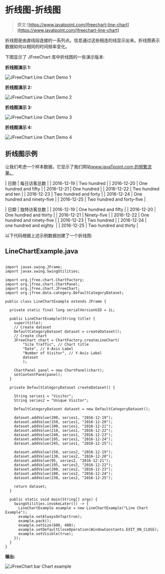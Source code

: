 # 折线图-折线图

> 原文:[https://www.javatpoint.com/jfreechart-line-chart](https://www.javatpoint.com/jfreechart-line-chart)

折线图是由直线段连接的一系列点。信息通过这些相连的线显示出来。折线图表示数据如何以相同的时间频率变化。

下图显示了 JFreeChart 库中折线图的一些演示版本:

**折线图演示 1:**

![JFreeChart Line Chart Demo 1](../Images/33ceab8d89f3e50fbe83de6415a5d003.png)

**折线图演示 2:**

![JFreeChart Line Chart Demo 2](../Images/599d1ec7f2167e5f57bda6e94d273ccd.png)

**折线图演示 3:**

![JFreeChart Line Chart Demo 3](../Images/1a8f18d99b8f5609ce25196e8db0bf7d.png)

**折线图演示 4:**

![JFreeChart Line Chart Demo 4](../Images/4a5118df0888ca6e764cb38efa5162dd.png)

## 折线图示例

让我们考虑一个样本数据，它显示了我们网站[www.javaTpoint.com 的频繁流量。](https://www.javatpoint.com/)

| 日期 | 每日访客总数 |
| 2016-12-19 | Two hundred |
| 2016-12-20 | One hundred and fifty |
| 2016-12-21 | One hundred |
| 2016-12-22 | Two hundred and ten |
| 2016-12-23 | Two hundred and forty |
| 2016-12-24 | One hundred and ninety-five |
| 2016-12-25 | Two hundred and forty-five |

| 日期 | 独特访客总数 |
| 2016-12-19 | One hundred and fifty |
| 2016-12-20 | One hundred and thirty |
| 2016-12-21 | Ninety-five |
| 2016-12-22 | One hundred and ninety-five |
| 2016-12-23 | Two hundred |
| 2016-12-24 | one hundred and eighty  |
| 2016-12-25 | Two hundred and thirty |

以下代码根据上述示例数据创建了一个折线图:

## LineChartExample.java

```

import javax.swing.JFrame;
import javax.swing.SwingUtilities;

import org.jfree.chart.ChartFactory;
import org.jfree.chart.ChartPanel;
import org.jfree.chart.JFreeChart;
import org.jfree.data.category.DefaultCategoryDataset;

public class LineChartExample extends JFrame {

  private static final long serialVersionUID = 1L;

  public LineChartExample(String title) {
    super(title);
    // Create dataset
    DefaultCategoryDataset dataset = createDataset();
    // Create chart
    JFreeChart chart = ChartFactory.createLineChart(
        "Site Traffic", // Chart title
        "Date", // X-Axis Label
        "Number of Visitor", // Y-Axis Label
        dataset
        );

    ChartPanel panel = new ChartPanel(chart);
    setContentPane(panel);
  }

  private DefaultCategoryDataset createDataset() {

    String series1 = "Visitor";
    String series2 = "Unique Visitor";

    DefaultCategoryDataset dataset = new DefaultCategoryDataset();

    dataset.addValue(200, series1, "2016-12-19");
    dataset.addValue(150, series1, "2016-12-20");
    dataset.addValue(100, series1, "2016-12-21");
    dataset.addValue(210, series1, "2016-12-22");
    dataset.addValue(240, series1, "2016-12-23");
    dataset.addValue(195, series1, "2016-12-24");
    dataset.addValue(245, series1, "2016-12-25");

    dataset.addValue(150, series2, "2016-12-19");
    dataset.addValue(130, series2, "2016-12-20");
    dataset.addValue(95, series2, "2016-12-21");
    dataset.addValue(195, series2, "2016-12-22");
    dataset.addValue(200, series2, "2016-12-23");
    dataset.addValue(180, series2, "2016-12-24");
    dataset.addValue(230, series2, "2016-12-25");

    return dataset;
  }

  public static void main(String[] args) {
    SwingUtilities.invokeLater(() -> {
      LineChartExample example = new LineChartExample("Line Chart Example");
      example.setAlwaysOnTop(true);
      example.pack();
      example.setSize(600, 400);
      example.setDefaultCloseOperation(WindowConstants.EXIT_ON_CLOSE);
      example.setVisible(true);
    });
  }
}

```

**输出:**

![JFreeChart bar Chart example](../Images/95db17325558183fb4ad9cde591884c7.png)